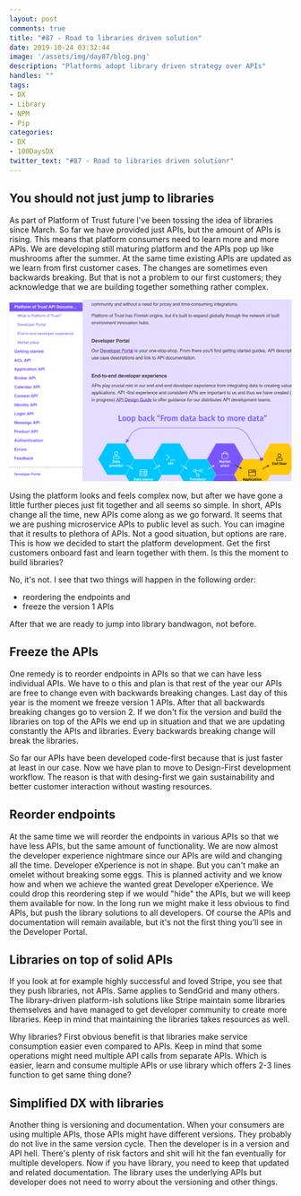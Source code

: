 ```yaml
---
layout: post
comments: true
title: "#87 - Road to libraries driven solution"
date: 2019-10-24 03:32:44
image: '/assets/img/day87/blog.png'
description: "Platforms adopt library driven strategy over APIs"
handles: "" 
tags:
- DX 
- Library
- NPM
- Pip
categories:
- DX
- 100DaysDX
twitter_text: "#87 - Road to libraries driven solutionr"
---
```


## You should not just jump to libraries

As part of Platform of Trust future I've been tossing the idea of libraries since March. So far we have provided just APIs, but the amount of APIs is rising. This means that platform consumers need to learn more and more APIs. We are developing still maturing platform and the APIs pop up like mushrooms after the summer. At the same time existing APIs are updated as we learn from first customer cases. The changes are sometimes even backwards breaking. But that is not a problem to our first customers; they acknowledge that we are building together something rather complex. 

<img itemprop="image" src="/assets/img/day87/docs.png" alt="{{site.name}}">


Using the platform looks and feels complex now, but after we have gone a little further pieces just fit together and all seems so simple. In short, APIs change all the time, new APIs come along as we go forward. It seems that we are pushing microservice APIs to public level as such. You can imagine that it results to plethora of APIs. Not a good situation, but options are rare. This is how we decided to start the platform development. Get the first customers onboard fast and learn together with them. Is this the moment to build libraries? 

No, it's not. I see that two things will happen in the following order: 
- reordering the endpoints and
- freeze the version 1 APIs

After that we are ready to jump into library bandwagon, not before. 

## Freeze the APIs

One remedy is to reorder endpoints in APIs so that we can have less individual APIs. We have to o this and plan is that rest of the year our APIs are free to change even with backwards breaking changes. Last day of this year is the moment we freeze version 1 APIs. After that all backwards breaking changes go to version 2. If we don't fix the version and build the libraries on top of the APIs we end up in situation and that we are updating constantly the APIs and libraries. Every backwards breaking change will break the libraries. 

So far our APIs have been developed code-first because that is just faster at least in our case. Now we have plan to move to Design-First development workflow. The reason is that with desing-first we gain sustainability and better customer interaction without wasting resources.  

## Reorder endpoints

At the same time we will reorder the endpoints in various APIs so that we have less APIs, but the same amount of functionality. We are now almost the developer experience nightmare since our APIs are wild and changing all the time. Developer eXperience is not in shape. But you can't make an omelet without breaking some eggs. This is planned activity and we know how and when we achieve the wanted great Developer eXperience. We could drop this reordering step if we would "hide" the APIs, but we will keep them available for now. In the long run we might make it less obvious to find APIs, but push the library solutions to all developers. Of course the APIs and documentation will remain available, but it's not the first thing you'll see in the Developer Portal.  

## Libraries on top of solid APIs

If you look at for example highly successful and loved Stripe, you see that they push libraries, not APIs. Same applies to SendGrid and many others. The library-driven platform-ish solutions like Stripe maintain some libraries themselves and have managed to get developer community to create more libraries. Keep in mind that maintaining the libraries takes resources as well. 

Why libraries? First obvious benefit is that libraries make service consumption easier even compared to APIs. Keep in mind that some operations might need multiple API calls from separate APIs. Which is easier, learn and consume multiple APIs or use library which offers 2-3 lines function to get same thing done? 

## Simplified DX with libraries

Another thing is versioning and documentation. When your consumers are using multiple APIs, those APIs might have different versions. They probably do not live in the same version cycle. Then the developer is in a version and API hell. There's plenty of risk factors and shit will hit the fan eventually for multiple developers. Now if you have library, you need to keep that updated and related documentation. The library uses the underlying APIs but developer does not need to worry about the versioning and other things. 